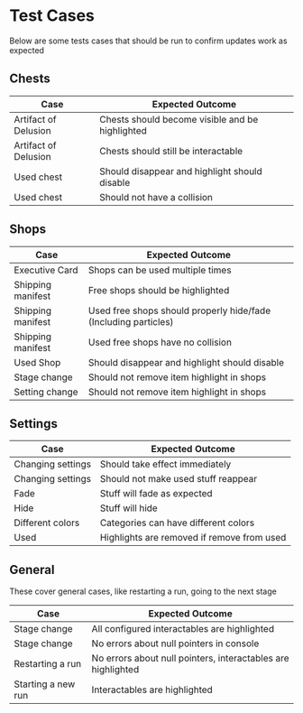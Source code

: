 # Test Cases

Below are some tests cases that should be run to confirm updates work as expected

## Chests

| Case                 | Expected Outcome                                |
| -------------------- | ----------------------------------------------- |
| Artifact of Delusion | Chests should become visible and be highlighted |
| Artifact of Delusion | Chests should still be interactable             |
| Used chest           | Should disappear and highlight should disable   |
| Used chest           | Should not have a collision                     |

## Shops

| Case              | Expected Outcome                                                |
| ----------------- | --------------------------------------------------------------- |
| Executive Card    | Shops can be used multiple times                                |
| Shipping manifest | Free shops should be highlighted                                |
| Shipping manifest | Used free shops should properly hide/fade (Including particles) |
| Shipping manifest | Used free shops have no collision                               |
| Used Shop         | Should disappear and highlight should disable                   |
| Stage change      | Should not remove item highlight in shops                       |
| Setting change    | Should not remove item highlight in shops                       |

## Settings

| Case              | Expected Outcome                           |
| ----------------- | ------------------------------------------ |
| Changing settings | Should take effect immediately             |
| Changing settings | Should not make used stuff reappear        |
| Fade              | Stuff will fade as expected                |
| Hide              | Stuff will hide                            |
| Different colors  | Categories can have different colors       |
| Used              | Highlights are removed if remove from used |

## General

These cover general cases, like restarting a run, going to the next stage

| Case               | Expected Outcome                                             |
| ------------------ | ------------------------------------------------------------ |
| Stage change       | All configured interactables are highlighted                 |
| Stage change       | No errors about null pointers in console                     |
| Restarting a run   | No errors about null pointers, interactables are highlighted |
| Starting a new run | Interactables are highlighted                                |
